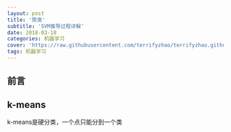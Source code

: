 ```yaml
---
layout: post
title: '聚类'
subtitle: 'SVM推导过程详解'
date: 2018-03-18
categories: 机器学习
cover: 'https://raw.githubusercontent.com/terrifyzhao/terrifyzhao.github.io/master/assets/img/2018-03-01-SVM/cover.jpeg'
tags: 机器学习
---
```


## 前言



## k-means

k-means是硬分类，一个点只能分到一个类

